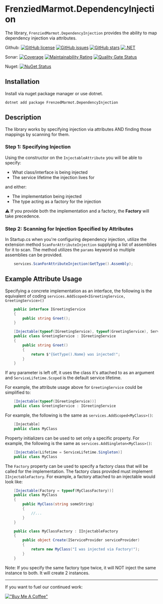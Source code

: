 ﻿# FrenziedMarmot.DependencyInjection

The library, `FrenziedMarmot.DependencyInjection` provides the ability to map dependency injection via attributes.

Github: 
[![GitHub license](https://img.shields.io/github/license/FrenziedMarmot/DependencyInjection)](https://github.com/FrenziedMarmot/DependencyInjection/blob/main/LICENSE)
[![GitHub issues](https://img.shields.io/github/issues/FrenziedMarmot/DependencyInjection)](https://github.com/FrenziedMarmot/DependencyInjection/issues)
[![GitHub stars](https://img.shields.io/github/stars/FrenziedMarmot/DependencyInjection)](https://github.com/FrenziedMarmot/DependencyInjection/stargazers)
[![.NET](https://github.com/FrenziedMarmot/DependencyInjection/actions/workflows/dotnet.yml/badge.svg)](https://github.com/FrenziedMarmot/DependencyInjection/actions/workflows/dotnet.yml)

Sonar: 
[![Coverage](https://sonarcloud.io/api/project_badges/measure?project=FrenziedMarmot_DependencyInjection&metric=coverage)](https://sonarcloud.io/dashboard?id=FrenziedMarmot_DependencyInjection)
[![Maintainability Rating](https://sonarcloud.io/api/project_badges/measure?project=FrenziedMarmot_DependencyInjection&metric=sqale_rating)](https://sonarcloud.io/dashboard?id=FrenziedMarmot_DependencyInjection)
[![Quality Gate Status](https://sonarcloud.io/api/project_badges/measure?project=FrenziedMarmot_DependencyInjection&metric=alert_status)](https://sonarcloud.io/dashboard?id=FrenziedMarmot_DependencyInjection)

Nuget: 
[![NuGet Status](https://img.shields.io/nuget/v/frenziedmarmot.dependencyinjection.svg?style=flat)](https://www.nuget.org/packages/FrenziedMarmot.DependencyInjection/)


## Installation

Install via nuget package manager or use dotnet.

`dotnet add package FrenzedMarmot.DependencyInjection`

## Description

The library works by specifying injection via attributes AND finding those mappings by scanning for them.

### Step 1: Specifying Injection

Using the constructor on the `InjectableAttribute` you will be able to specify:

- What class/interface is being injected
- The service lifetime the injection lives for

and either:

- The implementation being injected
- The type acting as a factory for the injection

:warning: If you provide both the implementation and a factory, the **Factory** will take precedence. 

### Step 2: Scanning for Injection Specified by Attributes

In Startup.cs when you're configuring dependency injection, utilize the extension method `ScanForAttributeInjection` supplying a list of assemblies for it to scan. The method utilizes the `params` keyword so multiple assemblies can be provided.

```cs
    services.ScanForAttributeInjection(GetType().Assembly);
```

## Example Attribute Usage

Specifying a concrete implementation as an interface, the following is the equivalent of coding `services.AddScoped<IGreetingService, GreetingService>()`

```cs
    public interface IGreetingService
    {
        public string Greet();
    }

    [Injectable(typeof(IGreetingService), typeof(GreetingService), ServiceLifetime.Scoped)]
    public class GreetingService : IGreetingService
    {
        public string Greet()
        {
            return $"{GetType().Name} was injected!";
        }
    }
```

If any parameter is left off, it uses the class it's attached to as an argument and `ServiceLifetime.Scoped` is the default service lifetime.

For example, the attribute usage above for `GreetingService` could be simplified to:

```cs
    [Injectable(typeof(IGreetingService))]
    public class GreetingService : IGreetingService
```

For example, the following is the same as `services.AddScoped<MyClass>()`:

```cs
    [Injectable]
    public class MyClass
```

Property initializers can be used to set only a specific property. For example, the following is the same as `services.AddSingleton<MyClass>()`:

```cs
    [Injectable(Lifetime = ServiceLifetime.Singleton)]
    public class MyClass
```

The `Factory` property can be used to specify a factory class that will be called for the implementation. The factory class provided must implement `IInjectableFactory`. For example, a factory attached to an injectable would look like:


```cs
    [Injectable(Factory = typeof(MyClassFactory))]
    public class MyClass
    {
        public MyClass(string someString)
        {
            //...
        }
    }

    public class MyClassFactory : IInjectableFactory
    {
        public object Create(IServiceProvider serviceProvider)
        {
            return new MyClass("I was injected via Factory!");
        }
    }
```

Note: If you specify the same factory type twice, it will NOT inject the same instance to both. It will create 2 instances.

---
If you want to fuel our continued work:

[!["Buy Me A Coffee"](https://www.buymeacoffee.com/assets/img/custom_images/orange_img.png)](https://www.buymeacoffee.com/frenziedmarmot)
